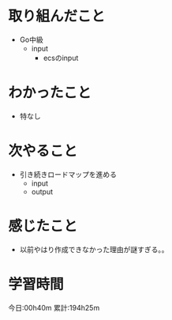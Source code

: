 # 取り組んだこと
  - Go中級
    - input
      - ecsのinput


# わかったこと
  - 特なし

# 次やること
  - 引き続きロードマップを進める
    - input
    - output

# 感じたこと
 - 以前やはり作成できなかった理由が謎すぎる。。

# 学習時間
今日:00h40m
累計:194h25m
